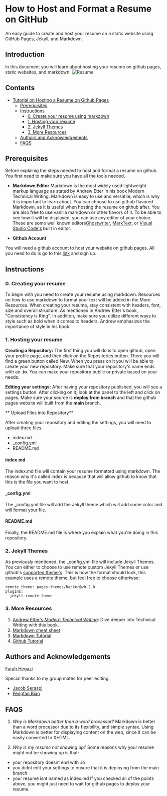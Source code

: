 # How to Host and Format a Resume on GitHub

An easy guide to create and host your resume on a static website using GitHub Pages, Jekyll, and Markdown.

## Introduction 
In this document you will learn about hosting your resume on github pages, static websites, and markdown. 
![Resume](https://media.giphy.com/media/v1.Y2lkPTc5MGI3NjExZm1kdjI3ZWh1b3YzcGFrdHR3bGhpZDBtaGVsamFxZmYxbzNjcmdldSZlcD12MV9pbnRlcm5hbF9naWZfYnlfaWQmY3Q9Zw/8HZ1wmshxbz0995Pa3/giphy.gif)

## Contents
- [Tutorial on Hosting a Resume on Github Pages](#tutorial-on-hosting-a-resume-on-github-pages)
  - [Prerequisites](#prerequisites)
  - [Instructions](#instructions)
    - [0. Create your resume using markdown](#0-create-your-resume)
    - [1. Hosting your resume](#1-host-your-resume)
    - [2. Jekyll Themes](#2-jekyll-themes)
    - [3. More Resources](#3-more-resources)
  - [Authors and Acknowledgements](#authors-and-acknowledgements)
  - [FAQS](#faqs)

  
## Prerequisites
  Before explainig the steps needed to host and format a resume on github. You first need to make sure you have all the tools needed.
  - **Markdown Editor** 
  Markdown is the most widely used lightweight markup language as stated by Andrew Etter in his book Modern Technical Writing. Markdown is easy to use and versatile, which is why it is important to learn about. You can choose to use github flavored Markdown, as it is useful when hosting the resume on github after. You are also free to use vanilla markdown or other flavors of it. To be able to see how it will be displayed, you can use any editor of your choice. These are some well known editors[Ghostwriter](https://ghostwriter.kde.org/), [MarkText](https://github.com/marktext/marktext), or [Visual Studio Code's](https://code.visualstudio.com/) built in editor. 

  - **Github Account** 
      
  You will need a github account to host your website on github pages. All you need to do is go to this [link](https://github.com/) and sign up. 


## Instructions
### 0. Creating your resume

To begin with you need to create your resume using markdown. Resources on how to use markdown to format your text will be added in the More Resources.
When creating your resume, stay consistent with headers, font, size and overall structure. As mentioned in Andrew Etter's book, "Consistency is King". In addition, make sure you utilize different ways to style such as bold when it comes to headers. Andrew emphasizes the importance of style in his book.
### 1. Hosting your resume

**Creating a Repository:**
The first thing you will do is to open github, open your profile page, and then click on the Repositories button. There you will find a green button called New. When you press on it you will be able to create your new repository. Make sure that your repository's name ends with an **.io**. You can make your repository public or private based on your needs.

**Editing your settings:**
After having your repository published, you will see a settings button. After clicking on it, look at the panel to the left and click on pages. Make sure your source is **deploy from branch** and that the github pages website will built from the **main** branch. 

** Upload Files into Repository**

After creating your repository and editing the settings, you will need to upload three files. 
  - index.md 
  - _config.yml 
  - README.md 

#### index.md
The index.md file will contain your resume formatted using markdown. The reason why it's called index is because that will allow github to know that this is the file you want to host.

#### _config.yml
The _config.yml file will add the Jekyll theme which will add some color and will format your file.

#### README.md
Finally, the README.md file is where you explain what you're doing in this repository.


### 2. Jekyll Themes

As previously mentioned, the _config.yml file will include Jekyll Themes. You can either to choose to use remote custom Jekyll Themes or use github's [supported theme's](https://pages.github.com/themes/). 
This is how the format should look, this example uses a remote theme, but feel free to choose otheriwse:

```
remote_theme: pages-themes/hacker@v0.2.0
plugins:
- jekyll-remote-theme 
```

### 3. More Resources
1. [Andrew Etter's *Modern Technical Writing*](https://www.amazon.com/Modern-Technical-Writing-Introduction-Documentation-ebook/dp/B01A2QL9SS): Dive deeper into Technical Writing with this book.
2. [Markdown cheat sheet](https://github.com/adam-p/markdown-here/wiki/Markdown-Cheatsheet)
3. [Markdown Tutorial](https://www.markdowntutorial.com/)
4. [Github Tutorial](https://docs.github.com/en/get-started/start-your-journey/hello-world)

## Authors and Acknowledgements
[Farah Hegazi](https://github.com/farahhegazi)

Special thanks to my group mates for peer editing:
- [Jacob Seraspi](https://github.com/jacobseraspi)
- [Fengfan Bian]()

## FAQS
1. *Why is Markdown better than a word processor?*
Markdown is better than a word processor due to its flexibility, and simple syntax. Using Markdown is better for displaying content on the web, since it can be easily converted to XHTML.

2. *Why is my resume not showing up?*
Some reasons why your resume might not be showing up is that:
- your repository doesnt end with .io
- you didnt edit your settings to ensure that it is deploying from the main branch.
- your resume isnt named as index.md
If you checked all of the points above, you might just need to wait for github pages to deploy your resume.



